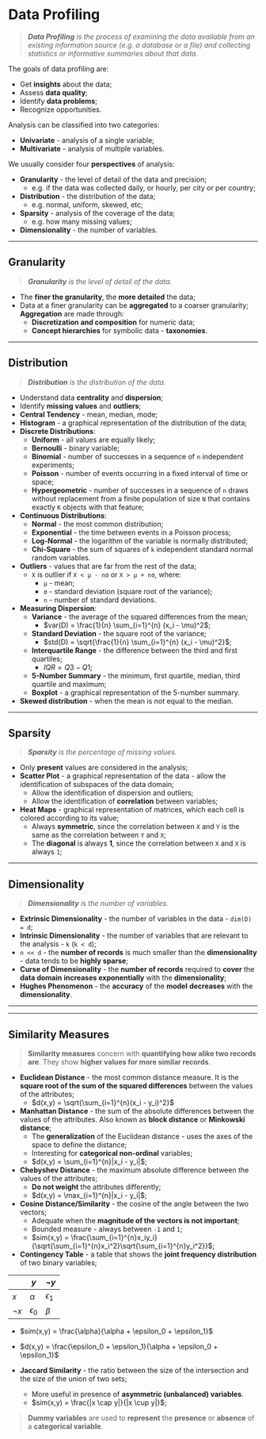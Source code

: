 # Data Profiling

> _**Data Profiling** is the process of examining the data available from an existing information source (e.g. a database or a file) and collecting statistics or informative summaries about that data._

The goals of data profiling are:

* Get **insights** about the data;
* Assess **data quality**;
* Identify **data problems**;
* Recognize opportunities.

Analysis can be classified into two categories:

* **Univariate** - analysis of a single variable;
* **Multivariate** - analysis of multiple variables.

We usually consider four **perspectives** of analysis:

* **Granularity** - the level of detail of the data and precision;
  * e.g. if the data was collected daily, or hourly, per city or per country;
* **Distribution** - the distribution of the data;
  * e.g. normal, uniform, skewed, etc;
* **Sparsity** - analysis of the coverage of the data;
  * e.g. how many missing values;
* **Dimensionality** - the number of variables.

---

## Granularity

> _**Granularity** is the level of detail of the data._

* The **finer the granularity**, the **more detailed** the data;
* Data at a finer granularity can be **aggregated** to a coarser granularity; **Aggregation** are made through:
  * **Discretization and composition** for numeric data;
  * **Concept hierarchies** for symbolic data - **taxonomies**.

---

## Distribution

> _**Distribution** is the distribution of the data._

* Understand data **centrality** and **dispersion**;
* Identify **missing values** and **outliers**;
* **Central Tendency** - mean, median, mode;
* **Histogram** - a graphical representation of the distribution of the data;
* **Discrete Distributions**:
  * **Uniform** - all values are equally likely;
  * **Bernoulli** - binary variable;
  * **Binomial** - number of successes in a sequence of `n` independent experiments;
  * **Poisson** - number of events occurring in a fixed interval of time or space;
  * **Hypergeometric** - number of successes in a sequence of `n` draws without replacement from a finite population of size `N` that contains exactly `K` objects with that feature;
* **Continuous Distributions**:
  * **Normal** - the most common distribution;
  * **Exponential** - the time between events in a Poisson process;
  * **Log-Normal** - the logarithm of the variable is normally distributed;
  * **Chi-Square** - the sum of squares of `k` independent standard normal random variables.
* **Outliers** - values that are far from the rest of the data;
  * `X` is outlier if `X < μ - nσ` or `X > μ + nσ`, where:
    * `μ` - mean;
    * `σ` - standard deviation (square root of the variance);
    * `n` - number of standard deviations.
* **Measuring Dispersion**:
  * **Variance** - the average of the squared differences from the mean;
    * $var(D) = \frac{1}{n} \sum_{i=1}^{n} (x_i - \mu)^2$;
  * **Standard Deviation** - the square root of the variance;
    * $std(D) = \sqrt{\frac{1}{n} \sum_{i=1}^{n} (x_i - \mu)^2}$;
  * **Interquartile Range** - the difference between the third and first quartiles;
    * $IQR = Q3 - Q1$;
  * **5-Number Summary** - the minimum, first quartile, median, third quartile and maximum;
  * **Boxplot** - a graphical representation of the 5-number summary.
* **Skewed distribution** - when the mean is not equal to the median.

---

## Sparsity

> _**Sparsity** is the percentage of missing values._

* Only **present** values are considered in the analysis;
* **Scatter Plot** - a graphical representation of the data - allow the identification of subspaces of the data domain;
  * Allow the identification of dispersion and outliers;
  * Allow the identification of **correlation** between variables;
* **Heat Maps** - graphical representation of matrices, which each cell is colored according to its value;
  * Always **symmetric**, since the correlation between `X` and `Y` is the same as the correlation between `Y` and `X`;
  * The **diagonal** is always **1**, since the correlation between `X` and `X` is always `1`;

---

## Dimensionality

> _**Dimensionality** is the number of variables._

* **Extrinsic Dimensionality** - the number of variables in the data - `dim(D) = d`;
* **Intrinsic Dimensionality** - the number of variables that are relevant to the analysis - `k` (`k < d`);
* `n << d` - the **number of records** is much smaller than the **dimensionality** - data tends to be **highly sparse**;
* **Curse of Dimensionality** - the **number of records** required to **cover** the **data domain** **increases exponentially** with the **dimensionality**;
* **Hughes Phenomenon** - the **accuracy** of the **model** **decreases** with the **dimensionality**.

---
---

## Similarity Measures

> **Similarity measures** concern with **quantifying how alike two records are**. They show **higher values for more similar records**.

* **Euclidean Distance** - the most common distance measure. It is the **square root of the sum of the squared differences** between the values of the attributes;
  * $d(x,y) = \sqrt{\sum_{i=1}^{n}(x_i - y_i)^2}$
* **Manhattan Distance** - the sum of the absolute differences between the values of the attributes. Also known as **block distance** or **Minkowski distance**;
  * The **generalization** of the Euclidean distance - uses the axes of the space to define the distance;
  * Interesting for **categorical non-ordinal** variables;
  * $d(x,y) = \sum_{i=1}^{n}|x_i - y_i|$;
* **Chebyshev Distance** - the maximum absolute difference between the values of the attributes;
  * **Do not weight** the attributes differently;
  * $d(x,y) = \max_{i=1}^{n}|x_i - y_i|$;
* **Cosine Distance/Similarity** - the cosine of the angle between the two vectors;
  * Adequate when the **magnitude of the vectors is not important**;
  * Bounded measure - always between `-1` and `1`;
  * $sim(x,y) = \frac{\sum_{i=1}^{n}x_iy_i}{\sqrt{\sum_{i=1}^{n}x_i^2}\sqrt{\sum_{i=1}^{n}y_i^2}}$;
* **Contingency Table** - a table that shows the **joint frequency distribution** of two binary variables;

|  | $y$ | $\neg y$ |
| --- | --- | --- |
| $x$ | $\alpha$ | $\epsilon_1$ |
| $\neg x$ | $\epsilon_0$ | $\beta$ |

* $sim(x,y) = \frac{\alpha}{\alpha + \epsilon_0 + \epsilon_1}$
* $d(x,y) = \frac{\epsilon_0 + \epsilon_1}{\alpha + \epsilon_0 + \epsilon_1}$

* **Jaccard Similarity** - the ratio between the size of the intersection and the size of the union of two sets;
  * More useful in presence of **asymmetric (unbalanced) variables**.
  * $sim(x,y) = \frac{|x \cap y|}{|x \cup y|}$;

> **Dummy variables** are used to **represent** the **presence** or **absence** of a **categorical variable**.